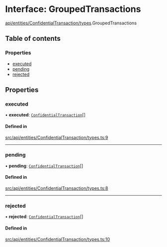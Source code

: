 # Interface: GroupedTransactions

[api/entities/ConfidentialTransaction/types](../wiki/api.entities.ConfidentialTransaction.types).GroupedTransactions

## Table of contents

### Properties

- [executed](../wiki/api.entities.ConfidentialTransaction.types.GroupedTransactions#executed)
- [pending](../wiki/api.entities.ConfidentialTransaction.types.GroupedTransactions#pending)
- [rejected](../wiki/api.entities.ConfidentialTransaction.types.GroupedTransactions#rejected)

## Properties

### executed

• **executed**: [`ConfidentialTransaction`](../wiki/api.entities.ConfidentialTransaction.ConfidentialTransaction)[]

#### Defined in

[src/api/entities/ConfidentialTransaction/types.ts:9](https://github.com/PolymeshAssociation/polymesh-private-sdk/blob/dd40dc5f/src/api/entities/ConfidentialTransaction/types.ts#L9)

___

### pending

• **pending**: [`ConfidentialTransaction`](../wiki/api.entities.ConfidentialTransaction.ConfidentialTransaction)[]

#### Defined in

[src/api/entities/ConfidentialTransaction/types.ts:8](https://github.com/PolymeshAssociation/polymesh-private-sdk/blob/dd40dc5f/src/api/entities/ConfidentialTransaction/types.ts#L8)

___

### rejected

• **rejected**: [`ConfidentialTransaction`](../wiki/api.entities.ConfidentialTransaction.ConfidentialTransaction)[]

#### Defined in

[src/api/entities/ConfidentialTransaction/types.ts:10](https://github.com/PolymeshAssociation/polymesh-private-sdk/blob/dd40dc5f/src/api/entities/ConfidentialTransaction/types.ts#L10)
